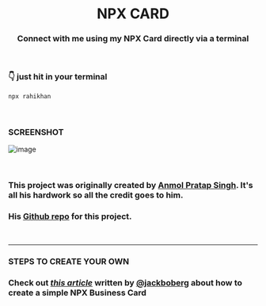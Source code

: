 <h1 align="center">  <strong>NPX CARD</strong> </h1>
<h3 align="center"> Connect with me using my NPX Card directly via a terminal </h3>

<br />

### <strong>👇 just hit in your terminal</strong>

```bash
npx rahikhan
```

<br />

### <strong>SCREENSHOT</strong>

![image](https://github.com/rahi-khan/npx_card/blob/main/demo.gif)

<br />

### This project was originally created by [Anmol Pratap Singh](https://github.com/anmol098). It's all his hardwork so all the credit goes to him.

### His [Github repo](https://github.com/anmol098/npx_card) for this project.

<br />
<hr/>

### <strong>STEPS TO CREATE YOUR OWN</strong>

### Check out [_this article_](https://studioelsa.se/blog/open-source-oss-npx-business-card) written by [@jackboberg](https://github.com/jackboberg) about how to create a simple NPX Business Card
